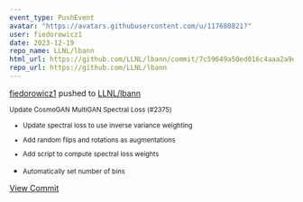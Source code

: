 ```yaml
---
event_type: PushEvent
avatar: "https://avatars.githubusercontent.com/u/117680821?"
user: fiedorowicz1
date: 2023-12-19
repo_name: LLNL/lbann
html_url: https://github.com/LLNL/lbann/commit/7c59649a50ed016c4aaa2a9ead8b41b04500bcac
repo_url: https://github.com/LLNL/lbann
---
```


<a href='https://github.com/fiedorowicz1' target='_blank'>fiedorowicz1</a> pushed to <a href='https://github.com/LLNL/lbann' target='_blank'>LLNL/lbann</a>

<small>Update CosmoGAN MultiGAN Spectral Loss (#2375)

* Update spectral loss to use inverse variance weighting

* Add random flips and rotations as augmentations

* Add script to compute spectral loss weights

* Automatically set number of bins</small>

<a href='https://github.com/LLNL/lbann/commit/7c59649a50ed016c4aaa2a9ead8b41b04500bcac' target='_blank'>View Commit</a>